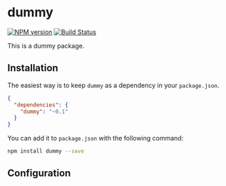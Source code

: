 # dummy

[![NPM version][npm-image]][npm-url] [![Build Status][travis-image]][travis-url]

This is a dummy package.


## Installation

The easiest way is to keep `dummy` as a dependency in your `package.json`.
```json
{
  "dependencies": {
    "dummy": "~0.1"
  }
}
```

You can add it to `package.json` with the following command:
```bash
npm install dummy --save
```

## Configuration
```js
```

[npm-image]: https://badge.fury.io/js/dummy.svg
[npm-url]: https://npmjs.org/package/dummy
[travis-image]: https://travis-ci.com/octocat/gb-karma-plugins.svg?branch=master
[travis-url]: https://travis-ci.com/octocat/gb-karma-plugins
